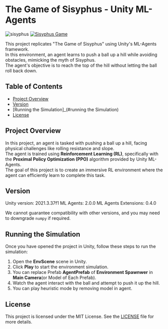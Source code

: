 # The Game of Sisyphus - Unity ML-Agents
![sisyphus](https://github.com/user-attachments/assets/902cba96-0b47-4673-86be-4ad54a296fd1)
[![Sisyphus Game](http://img.youtube.com/vi/vLOHMt0x4Sk/0.jpg)](https://www.youtube.com/watch?v=vLOHMt0x4Sk)


This project replicates "The Game of Sisyphus" using Unity's ML-Agents framework.  
In this environment, an agent learns to push a ball up a hill while avoiding obstacles, mimicking the myth of Sisyphus.  
The agent's objective is to reach the top of the hill without letting the ball roll back down.

## Table of Contents

- [Project Overview](#project-overview)
- [Version](#version)
- [Running the Simulation]_(#running the Simulation)
- [License](#license)

## Project Overview

In this project, an agent is tasked with pushing a ball up a hill, facing physical challenges like rolling resistance and slope.  
The agent is trained using **Reinforcement Learning (RL)**, specifically with the **Proximal Policy Optimization (PPO)** algorithm provided by Unity ML-Agents.  
The goal of this project is to create an immersive RL environment where the agent can efficiently learn to complete this task.

## Version

Unity version: 2021.3.37f1
ML Agents: 2.0.0
ML Agents Extensions: 0.4.0

We cannot guarantee compatibility with other versions, and you may need to downgrade `numpy` if required.

## Running the Simulation

Once you have opened the project in Unity, follow these steps to run the simulation:

1. Open the **EnvScene** scene in Unity.
2. Click **Play** to start the environment simulation.
3. You can replace Prefab **AgentPrefab** of **Environment Spawnwer** in **Main Camera**(or Model of Each Prefab).
4. Watch the agent interact with the ball and attempt to push it up the hill.
5. You can play heuristic mode by removing model in agent.

## License

This project is licensed under the MIT License. See the [LICENSE](LICENSE) file for more details.
